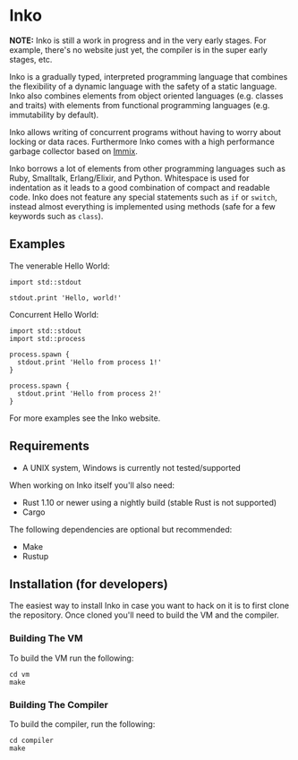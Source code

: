 # Inko

**NOTE:** Inko is still a work in progress and in the very early stages. For
example, there's no website just yet, the compiler is in the super early stages,
etc.

Inko is a gradually typed, interpreted programming language that combines the
flexibility of a dynamic language with the safety of a static language. Inko
also combines elements from object oriented languages (e.g. classes and traits)
with elements from functional programming languages (e.g. immutability by
default).

Inko allows writing of concurrent programs without having to worry about locking
or data races. Furthermore Inko comes with a high performance garbage collector
based on [Immix][immix].

Inko borrows a lot of elements from other programming languages such as Ruby,
Smalltalk, Erlang/Elixir, and Python. Whitespace is used for indentation as it
leads to a good combination of compact and readable code. Inko does not feature
any special statements such as `if` or `switch`, instead almost everything is
implemented using methods (safe for a few keywords such as `class`).

## Examples

The venerable Hello World:

    import std::stdout

    stdout.print 'Hello, world!'

Concurrent Hello World:

    import std::stdout
    import std::process

    process.spawn {
      stdout.print 'Hello from process 1!'
    }

    process.spawn {
      stdout.print 'Hello from process 2!'
    }

For more examples see the Inko website.

## Requirements

* A UNIX system, Windows is currently not tested/supported

When working on Inko itself you'll also need:

* Rust 1.10 or newer using a nightly build (stable Rust is not supported)
* Cargo

The following dependencies are optional but recommended:

* Make
* Rustup

## Installation (for developers)

The easiest way to install Inko in case you want to hack on it is to first clone
the repository. Once cloned you'll need to build the VM and the compiler.

### Building The VM

To build the VM run the following:

    cd vm
    make

### Building The Compiler

To build the compiler, run the following:

    cd compiler
    make

[immix]: http://www.cs.utexas.edu/users/speedway/DaCapo/papers/immix-pldi-2008.pdf
